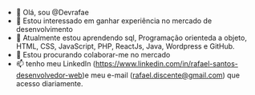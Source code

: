 - 👋 Olá, sou @Devrafae
- 👀 Estou interessado em ganhar experiência no mercado de desenvolvimento
- 🌱 Atualmente estou aprendendo sql, Programação orienteda a objeto, HTML, CSS, JavaScript, PHP, ReactJs, Java, Wordpress e GitHub.
- 💞️ Estou procurando colaborar-me no mercado
- 📫 tenho meu LinkedIn (https://www.linkedin.com/in/rafael-santos-desenvolvedor-web)e meu e-mail (rafael.discente@gmail.com) que acesso diariamente.

<!---
Devrafae/Devrafae is a ✨ special ✨ repository because its `README.md` (this file) appears on your GitHub profile.
You can click the Preview link to take a look at your changes.
--->
